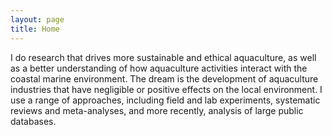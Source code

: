 ```yaml
---
layout: page
title: Home
---
```


I do research that drives more sustainable and ethical aquaculture, as well as a better understanding of how aquaculture activities interact with the coastal marine environment. The dream is the development of aquaculture industries that have negligible or positive effects on the local environment. I use a range of approaches, including field and lab experiments, systematic reviews and meta-analyses, and more recently, analysis of large public databases.

